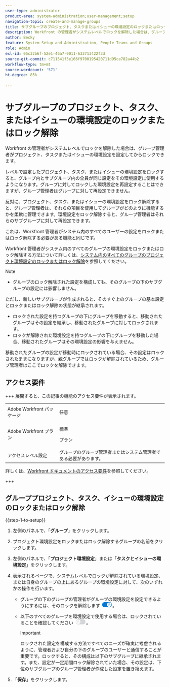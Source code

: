 ```yaml
---
user-type: administrator
product-area: system-administration;user-management;setup
navigation-topic: create-and-manage-groups
title: サブグループのプロジェクト、タスクまたはイシューの環境設定のロックまたはロック解除
description: Workfront の管理者がシステムレベルでロックを解除した場合は、グループ管理者がプロジェクト、タスクまたはイシューの環境設定を設定してからロックできます。
author: Becky
feature: System Setup and Administration, People Teams and Groups
role: Admin
exl-id: 05c32b6f-52e1-46a7-9011-633713422f3d
source-git-commit: c711541f3e166f9700195420711d95ce782a44b2
workflow-type: tm+mt
source-wordcount: '571'
ht-degree: 85%

---
```


# サブグループのプロジェクト、タスク、またはイシューの環境設定のロックまたはロック解除

Workfront の管理者がシステムレベルでロックを解除した場合は、グループ管理者がプロジェクト、タスクまたはイシューの環境設定を設定してからロックできます。

レベルで設定したプロジェクト、タスク、またはイシューの環境設定をロックすると、グループ内とサブグループ内の全員が同じ設定をその環境設定に使用するようになります。グループに対してロックした環境設定を再設定することはできますが、グループ管理者はグループに対して再設定できません。

反対に、プロジェクト、タスク、またはイシューの環境設定をロック解除すると、グループ管理者は、それらの項目を使用してグループがどのように機能するかを柔軟に管理できます。環境設定をロック解除すると、グループ管理者はそれらのサブグループに対して再設定できます。

これは、Workfront 管理者がシステム内のすべてのユーザーの設定をロックまたはロック解除する必要がある機能と同じです。

Workfront 管理者がシステム内のすべてのグループの環境設定をロックまたはロック解除する方法について詳しくは、[システム内のすべてのグループのプロジェクト環境設定のロックまたはロック解除](../../../administration-and-setup/set-up-workfront/configure-system-defaults/lock-or-unlock-project-preferences-for-groups-system.md)を参照してください。

<!--
<p data-mc-conditions="QuicksilverOrClassic.Draft mode">Unlike other Lock/Unlock articles that start just like this one, we need the steps here. In other areas, the lock/unlock step is part of the article about setting preferences or creating statuses.</p>
-->

>[!NOTE]
>
>* グループのロック解除された設定を構成しても、そのグループの下のサブグループの設定には影響しません。
>
>  ただし、新しいサブグループが作成されると、そのすぐ上のグループの基本設定とロックまたはロック解除の状態が継承されます。
>
>* ロックされた設定を持つグループの下にグループを移動すると、移動されたグループはその設定を継承し、移動されたグループに対してロックされます。
>* ロックが解除された環境設定を持つグループの下にグループを移動した場合、移動されたグループはその環境設定の影響を与えません。
>
>  移動されたグループの設定が移動時にロックされている場合、その設定はロックされたままになりますが、親グループではロックが解除されているため、グループ管理者はここでロックを解除できます。

## アクセス要件

+++ 展開すると、この記事の機能のアクセス要件が表示されます。

<table style="table-layout:auto"> 
 <col> 
 <col> 
 <tbody> 
  <tr> 
   <td>Adobe Workfront パッケージ</td> 
   <td><p>任意</p></td> 
  </tr> 
  <tr> 
   <td>Adobe Workfront プラン</td> 
   <td><p>標準</p>
       <p>プラン</p></td>
  </tr>
  <tr> 
   <td>アクセスレベル設定</td> 
   <td>グループのグループ管理者またはシステム管理者である必要があります。</td>
  </tr>
 </tbody> 
</table>

詳しくは、[Workfront ドキュメントのアクセス要件](/help/quicksilver/administration-and-setup/add-users/access-levels-and-object-permissions/access-level-requirements-in-documentation.md)を参照してください。

+++

## グループプロジェクト、タスク、イシューの環境設定のロックまたはロック解除

{{step-1-to-setup}}

1. 左側のパネルで、「**グループ**」をクリックします。
1. プロジェクト環境設定をロックまたはロック解除するグループの名前をクリックします。
1. 左側のパネルで、「**プロジェクト環境設定**」または「**タスクとイシューの環境設定**」をクリックします。

1. 表示されるページで、システムレベルでロックが解除されている環境設定、または自身のグループの上にあるグループの環境設定に対して、次のいずれかの操作を行います。

   * グループの下のグループの管理者がグループの環境設定を設定できるようにするには、そのロックを解除します ![ ロック解除切替スイッチ ](assets/unlock-toggle-button.png)。
   * 以下のすべてのグループを環境設定で使用する場合は、ロックされていることを確認してください ![ ロック切り替え ](assets/lock-toggle-button.png)。

     >[!IMPORTANT]
     >
     >ロックされた設定を構成する方法ですべてのニーズが確実に考慮されるように、管理者および自分の下のグループのユーザーと通信することが重要です。ロックすると、その構成は以下のサブグループに継承されます。また、設定が一定期間ロック解除されていた場合、その設定は、下位のサブグループのグループ管理者が作成した設定を置き換えます。

1. 「**保存**」をクリックします。
